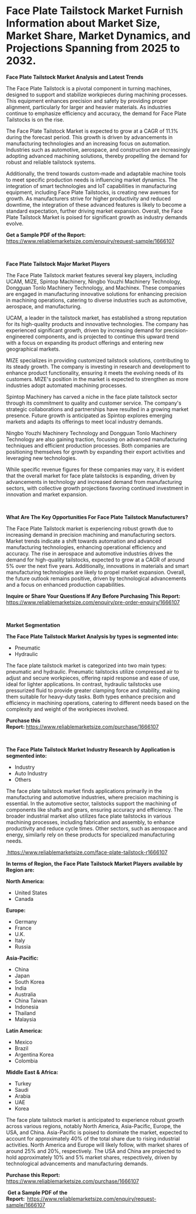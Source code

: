 <p><h1>Face Plate Tailstock Market Furnish Information about Market Size, Market Share, Market Dynamics, and Projections Spanning from 2025 to 2032.</h1></p><p><strong>Face Plate Tailstock Market Analysis and Latest Trends</strong></p>
<p><p>The Face Plate Tailstock is a pivotal component in turning machines, designed to support and stabilize workpieces during machining processes. This equipment enhances precision and safety by providing proper alignment, particularly for larger and heavier materials. As industries continue to emphasize efficiency and accuracy, the demand for Face Plate Tailstocks is on the rise.</p><p>The Face Plate Tailstock Market is expected to grow at a CAGR of 11.1% during the forecast period. This growth is driven by advancements in manufacturing technologies and an increasing focus on automation. Industries such as automotive, aerospace, and construction are increasingly adopting advanced machining solutions, thereby propelling the demand for robust and reliable tailstock systems.</p><p>Additionally, the trend towards custom-made and adaptable machine tools to meet specific production needs is influencing market dynamics. The integration of smart technologies and IoT capabilities in manufacturing equipment, including Face Plate Tailstocks, is creating new avenues for growth. As manufacturers strive for higher productivity and reduced downtime, the integration of these advanced features is likely to become a standard expectation, further driving market expansion. Overall, the Face Plate Tailstock Market is poised for significant growth as industry demands evolve.</p></p>
<p><strong>Get a Sample PDF of the Report:&nbsp;</strong> <a href="https://www.reliablemarketsize.com/enquiry/request-sample/1666107?utm_campaign=3622&utm_medium=2&utm_source=Github&utm_content=ia&utm_term=18042025&utm_id=face-plate-tailstock">https://www.reliablemarketsize.com/enquiry/request-sample/1666107</a></p>
<p>&nbsp;</p>
<p><strong>Face Plate Tailstock Major Market Players</strong></p>
<p><p>The Face Plate Tailstock market features several key players, including UCAM, MIZE, Spintop Machinery, Ningbo Youzhi Machinery Technology, Dongguan Tonlo Machinery Technology, and Machinex. These companies are engaged in manufacturing innovative solutions for enhancing precision in machining operations, catering to diverse industries such as automotive, aerospace, and manufacturing.</p><p>UCAM, a leader in the tailstock market, has established a strong reputation for its high-quality products and innovative technologies. The company has experienced significant growth, driven by increasing demand for precision-engineered components, and is projected to continue this upward trend with a focus on expanding its product offerings and entering new geographical markets.</p><p>MIZE specializes in providing customized tailstock solutions, contributing to its steady growth. The company is investing in research and development to enhance product functionality, ensuring it meets the evolving needs of its customers. MIZE's position in the market is expected to strengthen as more industries adopt automated machining processes.</p><p>Spintop Machinery has carved a niche in the face plate tailstock sector through its commitment to quality and customer service. The company's strategic collaborations and partnerships have resulted in a growing market presence. Future growth is anticipated as Spintop explores emerging markets and adapts its offerings to meet local industry demands.</p><p>Ningbo Youzhi Machinery Technology and Dongguan Tonlo Machinery Technology are also gaining traction, focusing on advanced manufacturing techniques and efficient production processes. Both companies are positioning themselves for growth by expanding their export activities and leveraging new technologies.</p><p>While specific revenue figures for these companies may vary, it is evident that the overall market for face plate tailstocks is expanding, driven by advancements in technology and increased demand from manufacturing sectors, with collective growth projections favoring continued investment in innovation and market expansion.</p></p>
<p>&nbsp;</p>
<p><strong>What Are The Key Opportunities For Face Plate Tailstock Manufacturers?</strong></p>
<p><p>The Face Plate Tailstock market is experiencing robust growth due to increasing demand in precision machining and manufacturing sectors. Market trends indicate a shift towards automation and advanced manufacturing technologies, enhancing operational efficiency and accuracy. The rise in aerospace and automotive industries drives the demand for high-quality tailstocks, expected to grow at a CAGR of around 5% over the next five years. Additionally, innovations in materials and smart manufacturing technologies are likely to propel market expansion. Overall, the future outlook remains positive, driven by technological advancements and a focus on enhanced production capabilities.</p></p>
<p><strong>Inquire or Share Your Questions If Any Before Purchasing This Report:</strong> <a href="https://www.reliablemarketsize.com/enquiry/pre-order-enquiry/1666107?utm_campaign=3622&utm_medium=2&utm_source=Github&utm_content=ia&utm_term=18042025&utm_id=face-plate-tailstock">https://www.reliablemarketsize.com/enquiry/pre-order-enquiry/1666107</a></p>
<p>&nbsp;</p>
<p><strong>Market Segmentation</strong></p>
<p><strong>The Face Plate Tailstock Market Analysis by types is segmented into:</strong></p>
<p><ul><li>Pneumatic</li><li>Hydraulic</li></ul></p>
<p><p>The face plate tailstock market is categorized into two main types: pneumatic and hydraulic. Pneumatic tailstocks utilize compressed air to adjust and secure workpieces, offering rapid response and ease of use, ideal for lighter applications. In contrast, hydraulic tailstocks use pressurized fluid to provide greater clamping force and stability, making them suitable for heavy-duty tasks. Both types enhance precision and efficiency in machining operations, catering to different needs based on the complexity and weight of the workpieces involved.</p></p>
<p><strong>Purchase this Report:&nbsp;</strong><a href="https://www.reliablemarketsize.com/purchase/1666107?utm_campaign=3622&utm_medium=2&utm_source=Github&utm_content=ia&utm_term=18042025&utm_id=face-plate-tailstock">https://www.reliablemarketsize.com/purchase/1666107</a></p>
<p>&nbsp;</p>
<p><strong>The Face Plate Tailstock Market Industry Research by Application is segmented into:</strong></p>
<p><ul><li>Industry</li><li>Auto Industry</li><li>Others</li></ul></p>
<p><p>The face plate tailstock market finds applications primarily in the manufacturing and automotive industries, where precision machining is essential. In the automotive sector, tailstocks support the machining of components like shafts and gears, ensuring accuracy and efficiency. The broader industrial market also utilizes face plate tailstocks in various machining processes, including fabrication and assembly, to enhance productivity and reduce cycle times. Other sectors, such as aerospace and energy, similarly rely on these products for specialized manufacturing needs.</p></p>
<p><a href="https://www.reliablemarketsize.com/face-plate-tailstock-r1666107?utm_campaign=3622&utm_medium=2&utm_source=Github&utm_content=ia&utm_term=18042025&utm_id=face-plate-tailstock">&nbsp;https://www.reliablemarketsize.com/face-plate-tailstock-r1666107</a></p>
<p><strong>In terms of Region, the Face Plate Tailstock Market Players available by Region are:</strong></p>
<p>
    <p> <strong> North America: </strong>
        <ul>
            <li>United States</li>
            <li>Canada</li>
        </ul>
        </p> 
    <p> <strong> Europe: </strong>
        <ul>
            <li>Germany</li>
            <li>France</li>
            <li>U.K.</li>
            <li>Italy</li>
            <li>Russia</li>
        </ul>
        </p> 
    <p> <strong> Asia-Pacific: </strong>
        <ul>
            <li>China</li>
            <li>Japan</li>
            <li>South Korea</li>
            <li>India</li>
            <li>Australia</li>
            <li>China Taiwan</li>
            <li>Indonesia</li>
            <li>Thailand</li>
            <li>Malaysia</li>
        </ul>
        </p> 
    <p> <strong> Latin America: </strong>
        <ul>
            <li>Mexico</li>
            <li>Brazil</li>
            <li>Argentina Korea</li>
            <li>Colombia</li>
        </ul>
        </p> 
    <p> <strong> Middle East & Africa: </strong>
        <ul>
            <li>Turkey</li>
            <li>Saudi</li>
            <li>Arabia</li>
            <li>UAE</li>
            <li>Korea</li>
        </ul>
    </p>
    </p>
<p><p>The face plate tailstock market is anticipated to experience robust growth across various regions, notably North America, Asia-Pacific, Europe, the USA, and China. Asia-Pacific is poised to dominate the market, expected to account for approximately 40% of the total share due to rising industrial activities. North America and Europe will likely follow, with market shares of around 25% and 20%, respectively. The USA and China are projected to hold approximately 10% and 5% market shares, respectively, driven by technological advancements and manufacturing demands.</p></p>
<p><strong>Purchase this Report: </strong><a href="https://www.reliablemarketsize.com/purchase/1666107?utm_campaign=3622&utm_medium=2&utm_source=Github&utm_content=ia&utm_term=18042025&utm_id=face-plate-tailstock">https://www.reliablemarketsize.com/purchase/1666107</a></p>
<p>&nbsp;<strong>Get a Sample PDF of the Report:&nbsp;&nbsp;</strong><a href="https://www.reliablemarketsize.com/enquiry/request-sample/1666107?utm_campaign=3622&utm_medium=2&utm_source=Github&utm_content=ia&utm_term=18042025&utm_id=face-plate-tailstock">https://www.reliablemarketsize.com/enquiry/request-sample/1666107</a></p>
<p><strong></strong></p>
<p><p></p><p></p><p></p></p>